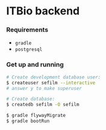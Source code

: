 # ITBio backend

### Requirements

- `gradle`
- `postgresql`


### Get up and running

```sh
# Create development database user:
$ createuser sefilm --interactive 
# answer y to make superuser

# Create database:
$ createdb sefilm -O sefilm

$ gradle flywayMigrate
$ gradle bootRun
```
